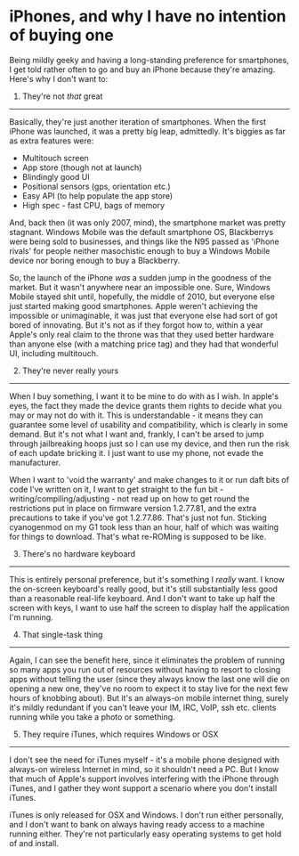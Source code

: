 iPhones, and why I have no intention of buying one
==================================================
Being mildly geeky and having a long-standing preference for smartphones, I get told rather often to go
and buy an iPhone because they're amazing. Here's why I don't want to:

1. They're not *that* great
---------------------------

Basically, they're just another iteration of smartphones. When the first iPhone was launched, it was a
pretty big leap, admittedly. It's biggies as far as extra features were:

* Multitouch screen
* App store (though not at launch)
* Blindingly good UI
* Positional sensors (gps, orientation etc.)
* Easy API (to help populate the app store)
* High spec - fast CPU, bags of memory

And, back then (it was only 2007, mind), the smartphone market was pretty stagnant. Windows Mobile was
the default smartphone OS, Blackberrys were being sold to businesses, and things like the N95 passed as
'iPhone rivals' for people neither masochistic enough to buy a Windows Mobile device nor boring enough to
buy a Blackberry.

So, the launch of the iPhone *was* a sudden jump in the goodness of the market. But it wasn't anywhere
near an impossible one. Sure, Windows Mobile stayed shit until, hopefully, the middle of 2010, but
everyone else just started making good smartphones. Apple weren't achieving the impossible or
unimaginable, it was just that everyone else had sort of got bored of innovating. But it's not as if they
forgot how to, within a year Apple's only real claim to the throne was that they used better hardware
than anyone else (with a matching price tag) and they had that wonderful UI, including multitouch.

2. They're never really yours
-----------------------------

When I buy something, I want it to be mine to do with as I wish. In apple's eyes, the fact they made the
device grants them rights to decide what you may or may not do with it. This is understandable - it means
they can guarantee some level of usability and compatibility, which is clearly in some demand. But it's
not what I want and, frankly, I can't be arsed to jump through jailbreaking hoops just so I can use my
device, and then run the risk of each update bricking it. I just want to use my phone, not evade the
manufacturer.

When I want to 'void the warranty' and make changes to it or run daft bits of code I've written on it, I
want to get straight to the fun bit - writing/compiling/adjusting - not read up on how to get round the
restrictions put in place on firmware version 1.2.77.81, and the extra precautions to take if you've got
1.2.77.86. That's just not fun. Sticking cyanogenmod on my G1 took less than an hour, half of which was
waiting for things to download. That's what re-ROMing is supposed to be like.


3. There's no hardware keyboard
--------------------------------
This is entirely personal preference, but it's something I *really* want. I know the on-screen keyboard's
really good, but it's still substantially less good than a reasonable real-life keyboard. And I don't
want to take up half the screen with keys, I want to use half the screen to display half the application
I'm running.

4. That single-task thing
--------------------------
Again, I can see the benefit here, since it eliminates the problem of running so many apps you run out of
resources without having to resort to closing apps without telling the user (since they always know the
last one will die on opening a new one, they've no room to expect it to stay live for the next few hours
of knobbing about). But it's an always-on mobile internet thing, surely it's mildly redundant if you
can't leave your IM, IRC, VoIP, ssh etc. clients running while you take a photo or something.

5. They require iTunes, which requires Windows or OSX
-----------------------------------------------------
I don't see the need for iTunes myself - it's a mobile phone designed with always-on wireless Internet in
mind, so it shouldn't need a PC. But I know that much of Apple's support involves interfering with the
iPhone through iTunes, and I gather they wont support a scenario where you don't install iTunes.

iTunes is only released for OSX and Windows. I don't run either personally, and I don't want to bank on
always having ready access to a machine running either. They're not particularly easy operating systems
to get hold of and install.
